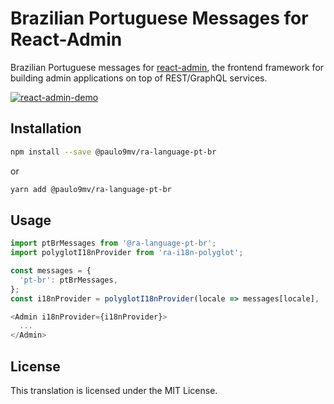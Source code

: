 # Brazilian Portuguese Messages for React-Admin

Brazilian Portuguese messages for [react-admin](https://github.com/marmelab/react-admin), the frontend framework for building admin applications on top of REST/GraphQL services.

[![react-admin-demo](https://marmelab.com/react-admin/img/react-admin-demo-still.png)](https://vimeo.com/268958716)

## Installation

```sh
npm install --save @paulo9mv/ra-language-pt-br
```

or

```sh
yarn add @paulo9mv/ra-language-pt-br
```

## Usage

```js
import ptBrMessages from '@ra-language-pt-br';
import polyglotI18nProvider from 'ra-i18n-polyglot';

const messages = {
  'pt-br': ptBrMessages,
};
const i18nProvider = polyglotI18nProvider(locale => messages[locale], 'pt-br');

<Admin i18nProvider={i18nProvider}>
  ...
</Admin>
```

## License

This translation is licensed under the MIT License.
